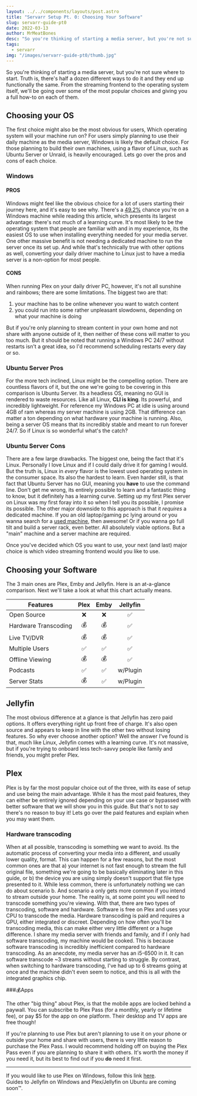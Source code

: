 ```yaml
---
layout: ../../components/layouts/post.astro
title: "Servarr Setup Pt. 0: Choosing Your Software"
slug: servarr-guide-pt0
date: 2022-03-13
author: MrMeatBones
desc: "So you're thinking of starting a media server, but you're not sure where to start. Truth is, there's half a dozen different ways to do it and they end up functionally the same."
tags:
  - servarr
img: "/images/servarr-guide-pt0/thumb.jpg"
---
```


So you're thinking of starting a media server, but you're not sure where to start. Truth is, there's half a dozen different ways to do it and they end up functionally the same. From the streaming frontend to the operating system itself, we'll be going over some of the most popular choices and giving you a full how-to on each of them.

## Choosing your OS

The first choice might also be the most obvious for users, Which operating system will your machine run on? For users simply planning to use their daily machine as the media server, Windows is likely the default choice. For those planning to build their own machines, using a flavor of Linux, such as Ubuntu Server or Unraid, is heavily encouraged. Lets go over the pros and cons of each choice.

### Windows
#### PROS
Windows might feel like the obvious choice for a lot of users starting their journey here, and it's easy to see why. There's a [49.2%](https://www.zdnet.com/article/todays-most-popular-operating-systems/) chance you're on a Windows machine while reading this article, which presents its largest advantage: there's not much of a learning curve. It's most likely to be the operating system that people are familiar with and in my experience, its the easiest OS to use when installing everything needed for your media server. One other massive benefit is not needing a dedicated machine to run the server once its set up. And while that's technically true with other options as well, converting your daily driver machine to Linux just to have a media server is a non-option for most people.

#### CONS
When running Plex on your daily driver PC, however, it's not all sunshine and rainbows; there are some limitations. The biggest two are that:

1. your machine has to be online whenever you want to watch content
2. you could run into some rather unpleasant slowdowns, depending on what your machine is doing

But if you're only planning to stream content in your own home and not share with anyone outside of it, then neither of these cons will matter to you too much. But it should be noted that running a Windows PC 24/7 without restarts isn't a great idea, so I'd recommend scheduling restarts every day or so.

### Ubuntu Server Pros

For the more tech inclined, Linux might be the compelling option. There are countless flavors of it, but the one we're going to be covering in this comparison is Ubuntu Server. Its a headless OS, meaning no GUI is rendered to waste resources. Like all Linux, **CLI is king**. Its powerful, and incredibly lightweight. For reference my Windows PC at idle is using around 4GB of ram whereas my server machine is using 2GB. That difference can matter a ton depending on what hardware your machine is running. Also, being a server OS means that its incredibly stable and meant to run forever 24/7. So if Linux is so wonderful what's the catch?

### Ubuntu Server Cons

There are a few large drawbacks. The biggest one, being the fact that it's Linux. Personally I love Linux and if I could daily drive it for gaming I would. But the truth is, Linux in *every* flavor is the lowest used operating system in the consumer space. Its also the hardest to learn. Even harder still, is that fact that Ubuntu Server has no GUI, meaning you **have** to use the command line. Don't get me wrong, its entirely possible to learn and a fantastic thing to know, but it definitely has a learning curve. Setting up my first Plex server on Linux was my first foray into it so when I tell you its possible, I promise its possible. The other major downside to this approach is that it *requires* a dedicated machine. If you an old laptop/gaming pc lying around or you wanna search for a [used machine](https://www.hardware-corner.net/refurbished-desktop-computers/), then awesome! Or if you wanna go full tilt and build a server rack, even better. All absolutely viable options. But a "main" machine and a server machine are required.

Once you've decided which OS you want to use, your next (and last) major choice is which video streaming frontend would you like to use.

## Choosing your Software

The 3 main ones are Plex, Emby and Jellyfin. Here is an at-a-glance comparison. Next we'll take a look at what this chart actually means.

| **Features**         | **Plex** | **Emby** | **Jellyfin** |
|----------------------|:--------:|:--------:|:------------:|
| Open Source          |    ❌     |    ❌     |      ✅       |
| Hardware Transcoding |    💰    |    💰    |      ✅       |
| Live TV/DVR          |    💰    |    💰    |      ✅       |
| Multiple Users       |    ✅     |    ✅     |      ✅       |
| Offline Viewing      |    💰    |    💰    |      ✅       |
| Podcasts             |    ✅     |    ✅     |   w/Plugin   |
| Server Stats         |    💰    |    ✅     |   w/Plugin   |

## Jellyfin

The most obvious difference at a glance is that Jellyfin has zero paid options. It offers everything right up front free of charge. It's also open source and appears to keep in line with the other two without losing features. So why ever choose another option? Well the answer I've found is that, much like Linux, Jellyfin comes with a learning curve. It's not massive, but if you're trying to onboard less tech-savvy people like family and friends, you might prefer Plex.

## Plex

Plex is by far the most popular choice out of the three, with its ease of setup and use being the main advantage. While it has the most paid features, they can either be entirely ignored depending on your use case or bypassed with better software that we will show you in this guide. But that's not to say there's no reason to buy it! Lets go over the paid features and explain when you may want them.

### Hardware transcoding

When at all possible, transcoding is something we want to avoid. Its the automatic process of converting your media into a different, and usually lower quality, format. This can happen for a few reasons, but the most common ones are that a) your internet is not fast enough to stream the full original file, something we're going to be basically eliminating later in this guide, or b) the device you are using simply doesn't support that file type presented to it. While less common, there is unfortunately nothing we can do about scenario b. And scenario a only gets more common if you intend to stream outside your home. The reality is, at some point you will need to transcode something you're viewing. With that, there are two types of transcoding, software and hardware. Software is free on Plex and uses your CPU to transcode the media. Hardware transcoding is paid and requires a GPU, either integrated or discreet. Depending on how often you'll be transcoding media, this can make either very little different or a huge difference. I share my media server with friends and family, and if I only had software transcoding, my machine would be cooked. This is because software transcoding is incredibly inefficient compared to hardware transcoding. As an anecdote, my media server has an i5-6500 in it. It can software transcode ~3 streams without starting to struggle. By contrast, when switching to hardware transcoding, I've had up to 6 streams going at once and the machine didn't even seem to notice, and this is all with the integrated graphics chip.

###💰Apps

The other "big thing" about Plex, is that the mobile apps are locked behind a paywall. You can subscribe to Plex Pass (for a monthly, yearly or lifetime fee), or pay $5 for the app on one platform. Their desktop and TV apps are free though!

If you're planning to use Plex but aren't planning to use it on your phone or outside your home and share with users, there is very little reason to purchase the Plex Pass. I would recommend holding off on buying the Plex Pass even if you are planning to share it with others. It's worth the money if you need it, but its best to find out if you **do** need it first.

---

If you would like to use Plex on Windows, follow this link [here](/posts/servarr-guide-pt1/).  
Guides to Jellyfin on Windows and Plex/Jellyfin on Ubuntu are coming soon™️.